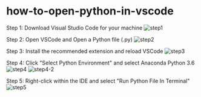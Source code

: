 # how-to-open-python-in-vscode

Step 1: Download Visual Studio Code for your machine
![step1](https://i.imgur.com/1ioQWbm.png)

Step 2: Open VSCode and Open a Python file (.py)
![step2](https://i.imgur.com/hz7qM8F.png)

Step 3: Install the recommended extension and reload VSCode
![step3](https://i.imgur.com/WlYT6ej.png)

Step 4: Click "Select Python Environment" and select Anaconda Python 3.6 
![step4](https://i.imgur.com/BHE741z.png)
![step4-2](https://i.imgur.com/uMjPvGR.png)

Step 5: Right-click within the IDE and select "Run Python File In Terminal"
![step5](https://i.imgur.com/BG81xYT.png)
